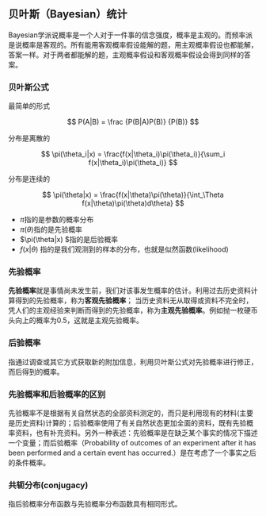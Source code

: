 ## 贝叶斯（Bayesian）统计

Bayesian学派说概率是一个人对于一件事的信念强度，概率是主观的。而频率派是说概率是客观的。所有能用客观概率假设能解的题，用主观概率假设也都能解，答案一样。对于两者都能解的题，主观概率假设和客观概率假设会得到同样的答案。

### 贝叶斯公式

最简单的形式

$$
P(A|B)  =  \frac {P(B|A)P(B)} {P(B)}
$$

分布是离散的

$$
\pi(\theta_i|x) = \frac{f(x|\theta_i)\pi(\theta_i)}{\sum_i f(x|\theta_i)\pi(\theta_i)}
$$

分布是连续的

$$
\pi(\theta|x) = \frac{f(x|\theta)\pi(\theta)}{\int_\Theta f(x|\theta)\pi(\theta)d\theta}
$$

-  $\pi$指的是参数的概率分布
-  $\pi(\theta)$指的是先验概率
-  $\pi(\theta|x) $指的是后验概率
-  $f(x|\theta)$ 指的是我们观测到的样本的分布，也就是似然函数(likelihood)

### 先验概率

**先验概率**就是事情尚未发生前，我们对该事发生概率的估计。利用过去历史资料计算得到的先验概率，称为**客观先验概率**； 当历史资料无从取得或资料不完全时，凭人们的主观经验来判断而得到的先验概率，称为**主观先验概率**。例如抛一枚硬币头向上的概率为0.5，这就是主观先验概率。

### 后验概率

指通过调查或其它方式获取新的附加信息，利用贝叶斯公式对先验概率进行修正，而后得到的概率。

### 先验概率和后验概率的区别

先验概率不是根据有关自然状态的全部资料测定的，而只是利用现有的材料(主要是历史资料)计算的；后验概率使用了有关自然状态更加全面的资料，既有先验概率资料，也有补充资料。另外一种表述：先验概率是在缺乏某个事实的情况下描述一个变量；而后验概率（Probability of outcomes of an experiment after it has been performed and a certain event has occurred.）是在考虑了一个事实之后的条件概率。

### **共轭分布**(conjugacy)

指后验概率分布函数与先验概率分布函数具有相同形式。